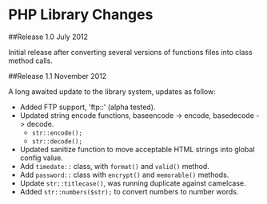 PHP Library Changes
==================

##Release 1.0 July 2012

Initial release after converting several versions of functions files into class method calls.


##Release 1.1 November 2012

A long awaited update to the library system, updates as follow:

- Added FTP support, 'ftp::' (alpha tested).
- Updated string encode functions, baseencode -> encode, basedecode -> decode.
   - `str::encode();`
   - `str::decode();`
- Updated sanitize function to move acceptable HTML strings into global config value.
- Add `timedate::` class, with `format()` and `valid()` method.
- Add `password::` class with `encrypt()` and `memorable()` methods.
- Update `str::titlecase()`, was running duplicate against camelcase.
- Added `str::numbers($str);` to convert numbers to number words.